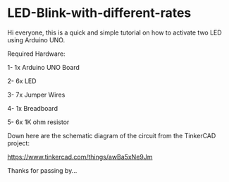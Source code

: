 # LED-Blink-with-different-rates

Hi everyone, this is a quick and simple tutorial on how to activate two LED using Arduino UNO.



Required Hardware:



1- 1x Arduino UNO Board

2- 6x LED

3- 7x Jumper Wires

4- 1x Breadboard

5- 6x 1K ohm resistor




Down here are the schematic diagram of the circuit from the TinkerCAD project:


https://www.tinkercad.com/things/awBa5xNe9Jm



Thanks for passing by...


